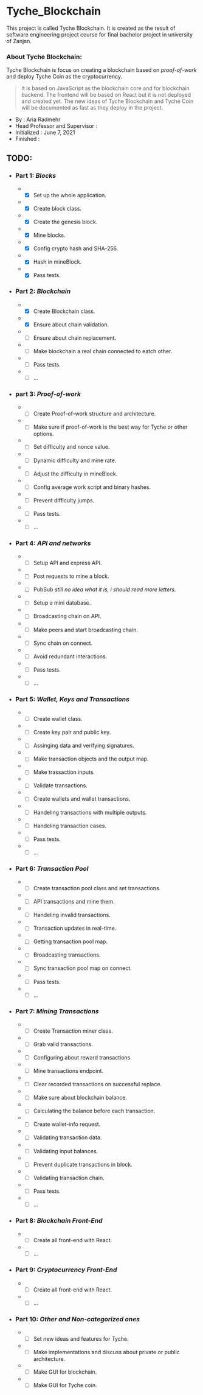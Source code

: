 # Tyche_Blockchain

This project is called Tyche Blockchain.
It is created as the result of software engineering project course for final bachelor project in university of Zanjan.
### About Tyche Blockchain:

Tyche Blockchain is focus on creating a blockchain based on _proof-of-work_ and deploy Tyche Coin as the cryptocurrency.
> It is based on JavaScript as the blockchain core and for blockchain backend. 
> The frontend will be based on React but it is not deployed and created yet.
> The new ideas of Tyche Blockchain and Tyche Coin will be documented as fast as they deploy in the project.

* By : Aria Radmehr
* Head Professor and Supervisor : 
* Initialized : June 7, 2021
* Finished :
## TODO:
* ### Part 1: _Blocks_
    * - [x] Set up the whole application.
    * - [x] Create block class.
    * - [x] Create the genesis block.
    * - [x] Mine blocks.
    * - [x] Config crypto hash and SHA-256.
    * - [x] Hash in mineBlock.
    * - [x] Pass tests.
* ### Part 2: _Blockchain_
    * - [x] Create Blockchain class.
    * - [x] Ensure about chain validation.
    * - [ ] Ensure about chain replacement.
    * - [ ] Make blockchain a real chain connected to eatch other.
    * - [ ] Pass tests.
    * - [ ] ...
* ### part 3: _Proof-of-work_
    * - [ ] Create Proof-of-work structure and architecture.
    * - [ ] Make sure if proof-of-work is the best way for Tyche or other options.
    * - [ ] Set difficulty and nonce value.
    * - [ ] Dynamic difficulty and mine rate.
    * - [ ] Adjust the difficulty in mineBlock.
    * - [ ] Config average work script and binary hashes.
    * - [ ] Prevent difficulty jumps.
    * - [ ] Pass tests.
    * - [ ] ...
* ### Part 4: _API and networks_
    * - [ ] Setup API and express API.
    * - [ ] Post requests to mine a block.
    * - [ ] PubSub _still no idea what it is, i should read more letters._
    * - [ ] Setup a mini database.
    * - [ ] Broadcasting chain on API.
    * - [ ] Make peers and start broadcasting chain.
    * - [ ] Sync chain on connect.
    * - [ ] Avoid redundant interactions.
    * - [ ] Pass tests.
    * - [ ] ...
* ### Part 5: _Wallet, Keys and Transactions_
    * - [ ] Create wallet class.
    * - [ ] Create key pair and public key.
    * - [ ] Assinging data and verifying signatures.
    * - [ ] Make transaction objects and the output map.
    * - [ ] Make trassaction inputs.
    * - [ ] Validate transactions.
    * - [ ] Create wallets and wallet transactions.
    * - [ ] Handeling transactions with multiple outputs.
    * - [ ] Handeling transaction cases.
    * - [ ] Pass tests.
    * - [ ] ...
* ### Part 6: _Transaction Pool_
    * - [ ] Create transaction pool class and set transactions.
    * - [ ] API transactions and mine them.
    * - [ ] Handeling invalid transactions.
    * - [ ] Transaction updates in real-time.
    * - [ ] Getting transaction pool map.
    * - [ ] Broadcasting transactions.
    * - [ ] Sync transaction pool map on connect.
    * - [ ] Pass tests.
    * - [ ] ...
* ### Part 7: _Mining Transactions_
    * - [ ] Create Transaction miner class.
    * - [ ] Grab valid transactions.
    * - [ ] Configuring about reward transactions.
    * - [ ] Mine transactions endpoint.
    * - [ ] Clear recorded transactions on successful replace.
    * - [ ] Make sure about blockchain balance.
    * - [ ] Calculating the balance before each transaction.
    * - [ ] Create wallet-info request.
    * - [ ] Validating transaction data.
    * - [ ] Validating input balances.
    * - [ ] Prevent duplicate transactions in block.
    * - [ ] Validating transaction chain.
    * - [ ] Pass tests.
    * - [ ] ...
* ### Part 8: _Blockchain Front-End_
    * - [ ] Create all front-end with React.
    * - [ ] ...
* ### Part 9: _Cryptocurrency Front-End_
    * - [ ] Create all front-end with React.
    * - [ ] ...
* ### Part 10: _Other and Non-categorized ones_
    * - [ ] Set new ideas and features for Tyche.
    * - [ ] Make implementations and discuss about private or public architecture.
    * - [ ] Make GUI for blockchain.
    * - [ ] Make GUI for Tyche coin.